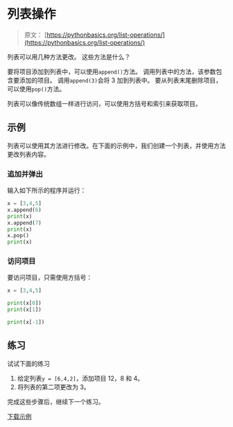 # 列表操作

> 原文： [https://pythonbasics.org/list-operations/](https://pythonbasics.org/list-operations/)

列表可以用几种方法更改。 这些方法是什么？

要将项目添加到列表中，可以使用`append()`方法。 调用列表中的方法，该参数包含要添加的项目。 调用`append(3)`会将 3 加到列表中。 要从列表末尾删除项目，可以使用`pop()`方法。

列表可以像传统数组一样进行访问，可以使用方括号和索引来获取项目。



## 示例

列表可以使用其方法进行修改。在下面的示例中，我们创建一个列表，并使用方法更改列表内容。

### 追加并弹出

输入如下所示的程序并运行：

```py
x = [3,4,5]
x.append(6)
print(x)
x.append(7)
print(x)
x.pop()
print(x)

```

### 访问项目

要访问项目，只需使用方括号：

```py
x = [3,4,5]

print(x[0])
print(x[1])

print(x[-1])

```

## 练习

试试下面的练习

1.  给定列表`y = [6,4,2]`，添加项目 12，8 和 4。
2.  将列表的第二项更改为 3。

完成这些步骤后，继续下一个练习。

[下载示例](https://gum.co/dcsp)